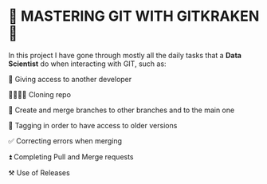 # 🐙 MASTERING GIT WITH GITKRAKEN 🐙

In this project I have gone through mostly all the daily tasks that a **Data Scientist** do when interacting with GIT, such as:

👮 Giving access to another developer

👨‍👨‍👦‍👦   Cloning repo

🌿 Create and merge branches to other branches and to the main one

🔖 Tagging in order to have access to older versions

✅ Correcting errors when merging

⏫ Completing Pull and Merge requests 

⚒ Use of Releases

